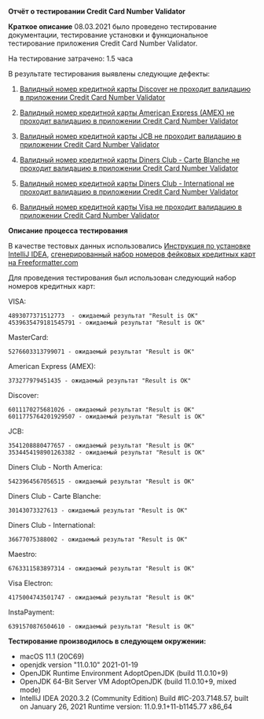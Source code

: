 **Отчёт о тестировании Credit Card Number Validator**

**Краткое описание**
08.03.2021 было проведено тестирование документации, тестирование установки и функциональное тестирование приложения Credit Card Number Validator.

На тестирование затрачено: 1.5 часа

В результате тестирования выявлены следующие дефекты:

1. [Валидный номер кредитной карты Discover не проходит валидацию в приложении Credit Card Number Validator](https://github.com/Keirahn/CreditCardValidator/issues/6)

2. [Валидный номер кредитной карты American Express (AMEX) не проходит валидацию в приложении Credit Card Number Validator](https://github.com/Keirahn/CreditCardValidator/issues/5)

3. [Валидный номер кредитной карты JCB не проходит валидацию в приложении Credit Card Number Validator](https://github.com/Keirahn/CreditCardValidator/issues/4)
4. [Валидный номер кредитной карты Diners Club - Сarte Blanche не проходит валидацию в приложении Credit Card Number Validator](https://github.com/Keirahn/CreditCardValidator/issues/3)
5. [Валидный номер кредитной карты Diners Club - International не проходит валидацию в приложении Credit Card Number Validator](https://github.com/Keirahn/CreditCardValidator/issues/2)
6. [Валидный номер кредитной карты Visa не проходит валидацию в приложении Credit Card Number Validator](https://github.com/Keirahn/CreditCardValidator/issues/1)

**Описание процесса тестирования**

В качестве тестовых данных использовались [Инструкция по установке IntelliJ IDEA](https://github.com/netology-code/javaqa-homeworks/blob/master/intro/idea.md), 
[сгенерированный набор номеров фейковых кредитных карт на Freeformatter.com](https://www.freeformatter.com/credit-card-number-generator-validator.html#fakeNumbers)

Для проведения тестирования был использован следующий набор номеров кредитных карт:

VISA:
```
4893077371512773  - ожидаемый результат "Result is OK" 
4539635479181545791 - ожидаемый результат "Result is OK" 
```
MasterCard:
```
5276603313799071 - ожидаемый результат "Result is OK" 
```
American Express (AMEX):
```
373277979451435 - ожидаемый результат "Result is OK" 
```
Discover:
```
6011170275681026 - ожидаемый результат "Result is OK"  
6011775764201929507 - ожидаемый результат "Result is OK" 
```
JCB:
```
3541208880477657 - ожидаемый результат "Result is OK" 
3534454198901263382 - ожидаемый результат "Result is OK" 
```
Diners Club - North America:
```
5423964567056515 - ожидаемый результат "Result is OK" 
```
Diners Club - Carte Blanche:
```
30143073327613 - ожидаемый результат "Result is OK" 
```
Diners Club - International:
```
36677075388002 - ожидаемый результат "Result is OK" 
```
Maestro:
```
6763311583897314 - ожидаемый результат "Result is OK" 
```
Visa Electron:
```
4175004743501747 - ожидаемый результат "Result is OK" 
```
InstaPayment:
```
6391570876504610 - ожидаемый результат "Result is OK" 
```

**Тестирование производилось в следующем окружении:**

- macOS 11.1 (20C69)
- openjdk version "11.0.10" 2021-01-19
- OpenJDK Runtime Environment AdoptOpenJDK (build 11.0.10+9)
- OpenJDK 64-Bit Server VM AdoptOpenJDK (build 11.0.10+9, mixed mode)
- IntelliJ IDEA 2020.3.2 (Community Edition) Build #IC-203.7148.57, built on January 26, 2021
Runtime version: 11.0.9.1+11-b1145.77 x86_64

